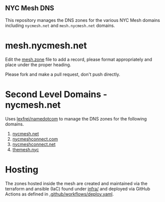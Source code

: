 NYC Mesh DNS
---

This repository manages the DNS zones for the various NYC Mesh domains including `nycmesh.net` and `mesh.nycmesh.net` domains.

# mesh.nycmesh.net

Edit the [mesh.zone](./mesh.zone) file to add a record, please format appropriately and place under the proper heading. 

Please fork and make a pull request, don't push directly.

# Second Level Domains - nycmesh.net

Uses [lexfrei/namedotcom](https://registry.terraform.io/providers/lexfrei/namedotcom/latest/docs) to manage the DNS zones for the following domains.

1. [nycmesh.net](./sld/records.nycmesh.net.tf)
2. [nycmeshconnect.com](./sld/records.nycmeshconnect.com.tf)
3. [nycmeshconnect.net](./sld/records.nycmeshconnect.net.tf)
4. [themesh.nyc](./sld/records.themesh.nyc.tf)

# Hosting

The zones hosted inside the mesh are created and maintained via the terraform and ansible (IaC) found under [infra/](./infra/) and deployed via GitHub Actions as defined in [.github/workflows/deploy.yaml](./.github/workflows/deploy.yaml).
